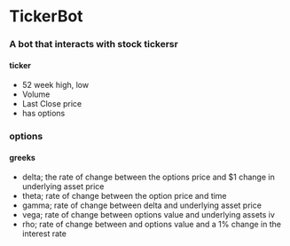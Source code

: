 # TickerBot

### A bot that interacts with stock tickersr
#### ticker
- 52 week high, low
- Volume
- Last Close price
- has options

### options
#### greeks
- delta; the rate of change between the options price and $1 change in underlying asset price
- theta; rate of change between the option price and time
- gamma; rate of change between delta and underlying asset price
- vega; rate of change between options value and underlying assets iv
- rho; rate of change between and options value and a 1% change in the interest rate
